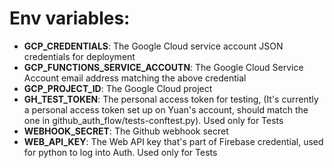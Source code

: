 # Env variables:

* **GCP_CREDENTIALS**: The Google Cloud service account JSON credentials for deployment
* **GCP_FUNCTIONS_SERVICE_ACCOUTN**: The Google Cloud Service Account email address matching the above credential
* **GCP_PROJECT_ID**: The Google Cloud project
* **GH_TEST_TOKEN**: The personal access token for testing, (It's currently a personal access token set up on Yuan's account, should match the one in github_auth_flow/tests-conftest.py). Used only for Tests
* **WEBHOOK_SECRET**: The Github webhook secret
* **WEB_API_KEY**: The Web API key that's part of Firebase credential, used for python to log into Auth. Used only for Tests